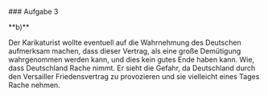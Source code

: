 \### Aufgabe 3



\*\*b)\*\*



Der Karikaturist wollte eventuell auf die Wahrnehmung des Deutschen aufmerksam machen, dass dieser Vertrag, als eine große Demütigung wahrgenommen werden kann, und dies kein gutes Ende haben kann. Wie, dass Deutschland Rache nimmt. Er sieht die Gefahr, da Deutschland durch den Versailler Friedensvertrag zu provozieren und sie vielleicht eines Tages Rache nehmen.

